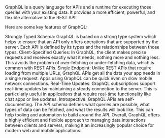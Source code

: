 GraphQL is a query language for APIs and a runtime for executing those queries with your existing data. It provides a more efficient, powerful, and flexible alternative to the REST API.

Here are some key features of GraphQL:

Strongly Typed Schema: GraphQL is based on a strong type system which helps to ensure that an API only offers operations that are supported by the server. Each API is defined by its types and the relationships between those types.
Client-Specified Queries: In GraphQL, the client makes precise requests and receives exactly what it needs, nothing more and nothing less. This avoids the problem of over-fetching or under-fetching data, which is common with REST APIs.
Single Endpoint: Unlike REST APIs that require loading from multiple URLs, GraphQL APIs get all the data your app needs in a single request. Apps using GraphQL can be quick even on slow mobile network connections.
Real-Time Updates: GraphQL subscriptions support real-time updates by maintaining a steady connection to the server. This is particularly useful in applications that require real-time functionality like chat apps or live updates.
Introspective: GraphQL APIs are self-documenting. The API schema defines what queries are possible, what types of data can be fetched, and what the results will look like. This can help tooling and automation to build around the API.
Overall, GraphQL offers a highly efficient and flexible approach to managing data interactions between clients and servers, making it an increasingly popular choice for modern web and mobile applications.
